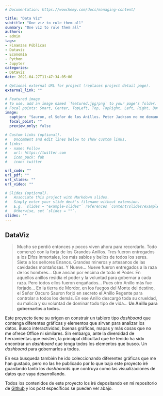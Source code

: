 ```yaml
---
# Documentation: https://wowchemy.com/docs/managing-content/

title: "Data Viz"
subtitle: "One viz to rule them all"
summary: "One viz to rule them all"
authors: 
- admin
tags: 
- Finanzas Públicas
- Dataviz
- Economía
- Python
- Jupyter
categories: 
- Dataviz
date: 2021-04-27T11:47:34-05:00

# Optional external URL for project (replaces project detail page).
external_link: ""

# Featured image
# To use, add an image named `featured.jpg/png` to your page's folder.
# Focal points: Smart, Center, TopLeft, Top, TopRight, Left, Right, BottomLeft, Bottom, BottomRight.
image:
  caption: "Sauron, el Señor de los Anillos. Peter Jackson no me demandes"
  focal_point: ""
  preview_only: false

# Custom links (optional).
#   Uncomment and edit lines below to show custom links.
# links:
# - name: Follow
#   url: https://twitter.com
#   icon_pack: fab
#   icon: twitter

url_code: ""
url_pdf: ""
url_slides: ""
url_video: ""

# Slides (optional).
#   Associate this project with Markdown slides.
#   Simply enter your slide deck's filename without extension.
#   E.g. `slides = "example-slides"` references `content/slides/example-slides.md`.
#   Otherwise, set `slides = ""`.
slides: ""
---
```


## DataViz

> Mucho se perdió entonces y pocos viven ahora para recordarlo. Todo comenzó con la forja de los Grandes Anillos. Tres fueron entregados a los Elfos inmortales, los más sabios y
bellos de todos los seres. Siete a los señores Enanos. Grandes mineros y artesanos de las cavidades montañosas. Y Nueve... Nueve fueron entregados a la raza de los hombres... Que ansían
por encima de todo el Poder. En aquellos anillos residía el poder y la voluntad para gobernar a cada raza. Pero todos ellos fueron engañados... Pues otro Anillo más fue forjado... En la tierra de Mordor, en los fuegos del Monte del destino, el Señor Oscuro Sauron forjó en secreto el Anillo Regente para controlar a todos los demás. En ese Anillo descargó toda su crueldad, su malicia y su voluntad de dominar todo tipo de vida... **Un Anillo para gobernarlos a todos.**

Este proyecto tiene su origen en construir un tablero tipo *dashboard* que contenga diferentes gráficas y elementos que sirvan para analizar los datos. Busco interactividad, buenas gráficas, mapas y más cosas que no me ofrece Office ni similares. Sin embargo, ante la diversidad de herramientas que existen, la principal dificultad que he tenido ha sido encontrar un *dashboard* que tenga todos los elementos que busco. Un *dashboard* para gobernarlos a todos.

En esa busqueda también he ido coleccionando diferentes gráficas que me han gustado, pero no las he publicado por lo que bajo este proyecto iré guardando tanto los *dashboards* que contruya como las visualizaciones de datos que vaya desarrollando.

Todos los contenidos de este proyecto los iré depositando en mi repositorio de [Github](https://github.com/gonzalezhomar/) y los post específicos se pueden ver abajo.